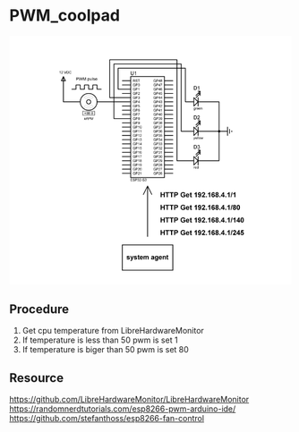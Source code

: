 # PWM_coolpad

![banner](SCHEMA.png "banner")

## Procedure
1. Get cpu temperature from LibreHardwareMonitor
2. If temperature is less than 50 pwm is set 1
3. If temperature is biger than 50 pwm is set 80


## Resource
https://github.com/LibreHardwareMonitor/LibreHardwareMonitor
https://randomnerdtutorials.com/esp8266-pwm-arduino-ide/
https://github.com/stefanthoss/esp8266-fan-control

